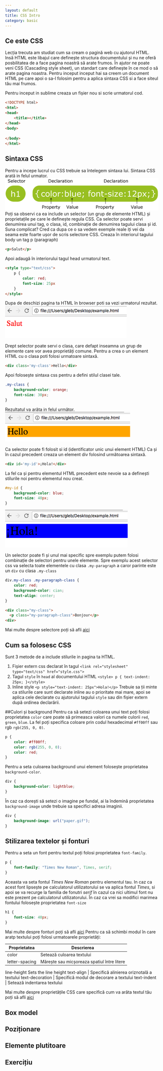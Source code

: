 ```yaml
---
layout: default
title: CSS Intro
category: basic
---
```


## Ce este CSS

Lecția trecuta am studiat cum sa cream o pagină web cu ajutorul HTML. Insă HTML este libajul care definește structura documentului și nu ne oferă posbilitatea de a face pagina noastră să arate frumos.
În ajutor ne poate veni CSS (Cascading style sheet), un standart care definește în ce mod o să arate pagina noastra.
Pentru inceput inceput hai sa creem un document HTML pe care apoi o sa-l folosim pentru a aplica sintaxa CSS si a face siteul tău mai frumos.

Pentru inceput in sublime creaza un fișier nou si scrie urmatorul cod.

```html
<!DOCTYPE html>
<html>
<head>
	<title></title>
</head>
<body>

</body>
</html>
```

## Sintaxa CSS

Pentru a incepe lucrul cu CSS trebuie sa întelegem sintaxa lui. Sintaxa CSS arată in felul urmator.
![CSS syntax](/images/css-intro/selector.gif)
Poți sa observi ca ea include un selector (un grup de elemente HTML) și proprietațile pe care le definește regula CSS.
Ca selector poate servi denumirea unui tag, o clasa, id, combinație de denumirea tagului clasa și id. Suna complicat? Cred ca dupa ce o sa vedem exemple reale iți vei da seama este foarte ușor de scris selectore CSS.
Creaza în interiorul tagului body un tag p (paragraph)
```html
<p>Salut</p>
```

Apoi adaugă în interiorului tagul head urmatorul text.
```html
<style type="text/css">
    p {
        color: red;
        font-size: 25px
    }
</style>
```

Dupa de deschizi pagina ta HTML în browser poti sa vezi urmatorul rezultat.
![Selector tag](/images/css-intro/selector_tag.png)

Drept selector poate servi o clasa, care defapt inseamna un grup de elemente care vor avea proprietăți comune.
Pentru a crea o un element HTML cu o clasa poti folosi urmatoare sintaxă.

```html
<div class='my-class'>Hello</div>
```

Apoi folosește sintaxa css pentru a defini stilul clasei tale.
```css
.my-class {
    background-color: orange;
    font-size: 30px;
}
```
Rezultatul va arăta in felul următor.
![Selector class](/images/css-intro/selector_class.png)

Ca selector poate fi folosit si id (identificator unic unui element HTML)
Ca și în cazul precedent creaza un element div folosind următoarea sintaxă.
```html
<div id='my-id'>¡Hola!</div>
```
La fel ca și pentru elementul HTML precedent este nevoie sa a definești stilurile noi pentru elementul nou creat.
```css
#my-id {
    background-color: blue;
    font-size: 40px;
}
```
![Selector id](/images/css-intro/selector_id.png)

Un selector poate fi și unul mai specific spre exemplu putem folosi combinație de selectori pentru unele elemente.
Spre exemplu acest selector css va selecta toate elementele cu clasa `.my-paragraph` a caror parinte este un `div` cu clasa `.my-class`
```css
div.my-class .my-paragraph-class {
    color: red;
    background-color: cian;
    text-align: center;
}
```
```html
<div class="my-class">
  <p class="my-paragraph-class">Bonjour</p>
<div>
```
Mai multe despre selectore poți să afli [aici](https://www.w3schools.com/cssref/css_selectors.asp)

## Cum sa folosesc CSS
Sunt 3 metode de a include stilurile in pagina ta HTML.
1. Fișier extern css declarat în tagul
`<link rel="stylesheet" type="text/css" href="style.css">`
2. Tagul `style` în `head` al documentului HTML
`<style> p { text-indent: 25px; }</style>`
3. Inline style
`<p style="text-indent: 25px">Hola!</p>`
Trebuie sa ții minte ca stilurile care sunt declarate inline au o prioritate mai mare, apoi se aplica cele declarate cu ajutorului tagului `style` sau din fișier extern după ordinea declarării.

##Culori și background
Pentru ca să setezi coloarea unui text poți folosi proprietatea `color` care poate să primeasca valori ca numele culorii `red`, `green`, `blue`.
La fel poți specifica coloare prin codul hexadecimal `#ff00ff` sau rgb `rgb(255, 0, 0)`.

```css
p {
    color: #ff00ff;
    color: rgb(255, 0, 0);
    color: red;
}
```

Pentru a seta culoarea background unui element folosește proprietatea `background-color`.
```css
div {
    background-color: lightblue;
}
```
În caz ca dorești să setezi o imagine pe fundal, ai la îndemină proprietatea `background-image` unde trebuie sa specifici adresa imaginii.
```css
div {
    background-image: url("paper.gif");
}
```

## Stilizarea textelor și fonturi

Pentru a seta un font pentru textul poți folosi proprietatea `font-family`.
```css
p {
    font-family: "Times New Roman", Times, serif;
}
```
Aceasta va seta fontul *Times New Roman* pentru elementul tau. In caz ca acest font lipsește pe calculatorul utilizatorului se va aplica fontul *Times*, si apoi se va recurge la familia de fonutri *serif* în cazul ca nici ultimul font nu este prezent pe calculatorul utilizatorului.
În caz ca vrei sa modifici marimea fontului folosește proprietatea `font-size`
```css
h1 {
    font-size: 40px;
}
```
Mai multe despre fonturi poți să afli [aici](https://www.w3schools.com/css/css_font.asp)
Pentru ca să schimbi modul în care aratp textului poți folosi urmatoarele proprietăți:

Proprietatea | Descrierea
------------ | -------------
color | Setează culoarea textului
letter-spacing	| Mărește sau micșoreaza spatiul între litere
line-height	Sets the line height
text-align | Specifică alinierea oriznotală a textului
text-decoration	| Specifică modul de decorare a textului
text-indent	| Setează indentarea textului

Mai multe despre proprietățile CSS care specifică cum va arăta textul tău poți să afli [aici](https://www.w3schools.com/css/css_text.asp)

## Box model

## Poziționare

## Elemente plutitoare

## Exercițiu